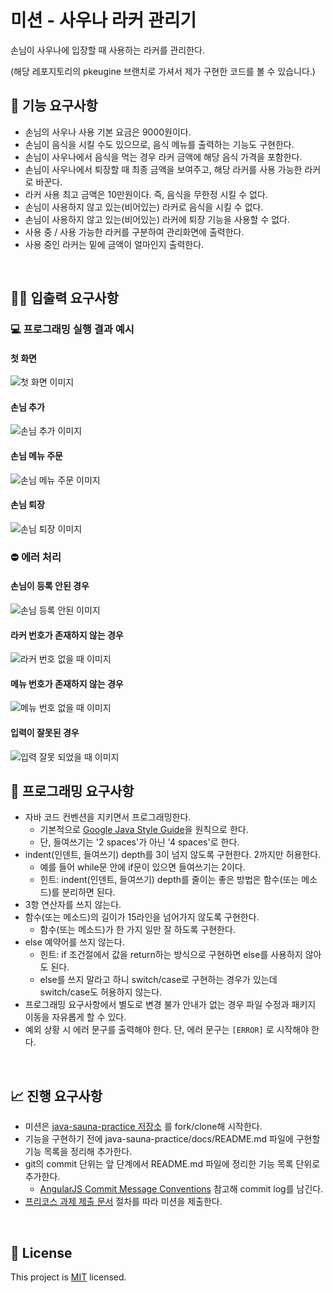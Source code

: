 # 미션 - 사우나 라커 관리기
손님이 사우나에 입장할 때 사용하는 라커를 관리한다.

(해당 레포지토리의 pkeugine 브랜치로 가셔서 제가 구현한 코드를 볼 수 있습니다.)

## 🚀 기능 요구사항
- 손님의 사우나 사용 기본 요금은 9000원이다.
- 손님이 음식을 시킬 수도 있으므로, 음식 메뉴를 출력하는 기능도 구현한다.
- 손님이 사우나에서 음식을 먹는 경우 라커 금액에 해당 음식 가격을 포함한다.
- 손님이 사우나에서 퇴장할 때 최종 금액을 보여주고, 해당 라커를 사용 가능한 라커로 바꾼다.
- 라커 사용 최고 금액은 10만원이다. 즉, 음식을 무한정 시킬 수 없다.
- 손님이 사용하지 않고 있는(비어있는) 라커로 음식을 시킬 수 없다.
- 손님이 사용하지 않고 있는(비어있는) 라커에 퇴장 기능을 사용할 수 없다.
- 사용 중 / 사용 가능한 라커를 구분하여 관리화면에 출력한다.
- 사용 중인 라커는 밑에 금액이 얼마인지 출력한다.

<br>

## ✍🏻 입출력 요구사항

### 💻 프로그래밍 실행 결과 예시
#### 첫 화면
![첫 화면 이미지](images/firstOutput.png)
#### 손님 추가
![손님 추가 이미지](images/customerAdd.png)
#### 손님 메뉴 주문
![손님 메뉴 주문 이미지](images/mealAdd.png)
#### 손님 퇴장
![손님 퇴장 이미지](images/customerLeave.png)

### ⛔️ 에러 처리
#### 손님이 등록 안된 경우
![손님 등록 안된 이미지](images/errorNoCustomer.png)
#### 라커 번호가 존재하지 않는 경우
![라커 번호 없을 때 이미지](images/errorNoLocker.png)
#### 메뉴 번호가 존재하지 않는 경우
![메뉴 번호 없을 때 이미지](images/errorNoMenu.png)
#### 입력이 잘못된 경우
![입력 잘못 되었을 때 이미지](images/errorWrongInput.png)
<br>

## 🎱 프로그래밍 요구사항
- 자바 코드 컨벤션을 지키면서 프로그래밍한다.
  - 기본적으로 [Google Java Style Guide](https://google.github.io/styleguide/javaguide.html)을 원칙으로 한다.
  - 단, 들여쓰기는 '2 spaces'가 아닌 '4 spaces'로 한다.
- indent(인덴트, 들여쓰기) depth를 3이 넘지 않도록 구현한다. 2까지만 허용한다.
  - 예를 들어 while문 안에 if문이 있으면 들여쓰기는 2이다.
  - 힌트: indent(인덴트, 들여쓰기) depth를 줄이는 좋은 방법은 함수(또는 메소드)를 분리하면 된다.
- 3항 연산자를 쓰지 않는다.
- 함수(또는 메소드)의 길이가 15라인을 넘어가지 않도록 구현한다.
  - 함수(또는 메소드)가 한 가지 일만 잘 하도록 구현한다.
- else 예약어를 쓰지 않는다.
  - 힌트: if 조건절에서 값을 return하는 방식으로 구현하면 else를 사용하지 않아도 된다.
  - else를 쓰지 말라고 하니 switch/case로 구현하는 경우가 있는데 switch/case도 허용하지 않는다.
- 프로그래밍 요구사항에서 별도로 변경 불가 안내가 없는 경우 파일 수정과 패키지 이동을 자유롭게 할 수 있다.
- 예외 상황 시 에러 문구를 출력해야 한다. 단, 에러 문구는 `[ERROR]` 로 시작해야 한다.

<br>

## 📈 진행 요구사항
- 미션은 [java-sauna-practice 저장소](https://github.com/pkeugine/java-sauna-practice) 를 fork/clone해 시작한다.
- 기능을 구현하기 전에 java-sauna-practice/docs/README.md 파일에 구현할 기능 목록을 정리해 추가한다.
- git의 commit 단위는 앞 단계에서 README.md 파일에 정리한 기능 목록 단위로 추가한다.
  - [AngularJS Commit Message Conventions](https://gist.github.com/stephenparish/9941e89d80e2bc58a153) 참고해 commit log를 남긴다.
- [프리코스 과제 제출 문서](https://github.com/woowacourse/woowacourse-docs/tree/master/precourse) 절차를 따라 미션을 제출한다.
<br>

## 📝 License

This project is [MIT](LICENSE) licensed.
